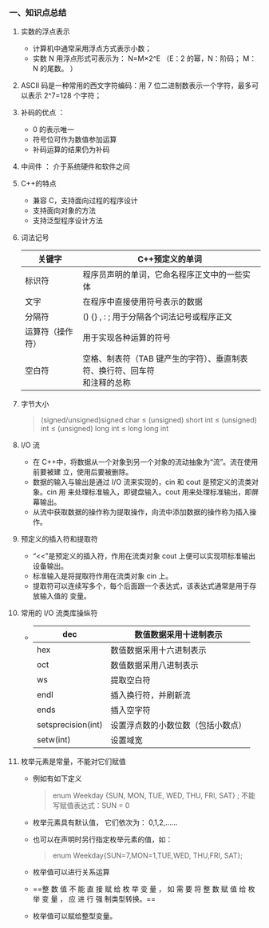 ### 一、知识点总结 ###

1. 实数的浮点表示  

   * 计算机中通常采用浮点方式表示小数；  
   * 实数 N 用浮点形式可表示为： N=M×2^E （E：2 的幂，N：阶码；
     M：N 的尾数。 ）

2. ASCII 码是一种常用的西文字符编码：用 7 位二进制数表示一个字符，最多可以表示
   2^7=128 个字符；  

3. 补码的优点 ：

   * 0 的表示唯一  
   * 符号位可作为数值参加运算  
   * 补码运算的结果仍为补码  

4. 中间件  ： 介于系统硬件和软件之间

5. C++的特点  

   * 兼容 C，支持面向过程的程序设计  
   * 支持面向对象的方法  
   * 支持泛型程序设计方法  

6. 词法记号  

   | 关键字           | C++预定义的单词                                              |
   | ---------------- | ------------------------------------------------------------ |
   | 标识符           | 程序员声明的单词，它命名程序正文中的一些实体                 |
   | 文字             | 在程序中直接使用符号表示的数据                               |
   | 分隔符           | () {} , : ;     用于分隔各个词法记号或程序正文               |
   | 运算符（操作符） | 用于实现各种运算的符号                                       |
   | 空白符           | 空格、制表符（TAB 键产生的字符）、垂直制表符、换行符、回车符<br/>和注释的总称 |

7. 字节大小

   >(signed/unsigned)signed char ≤ (unsigned) short int ≤ (unsigned) int ≤
   >(unsigned) long int ≤ long long int  

8. I/O 流  

   * 在 C++中，将数据从一个对象到另一个对象的流动抽象为“流”。流在使用前要被建
     立，使用后要被删除。  
   * 数据的输入与输出是通过 I/O 流来实现的，cin 和 cout 是预定义的流类对象。cin 用
     来处理标准输入，即键盘输入。cout 用来处理标准输出，即屏幕输出。  
   * 从流中获取数据的操作称为提取操作，向流中添加数据的操作称为插入操作。  

9. 预定义的插入符和提取符  

   * “<<”是预定义的插入符，作用在流类对象 cout 上便可以实现项标准输出设备输出。  
   * 标准输入是将提取符作用在流类对象 cin 上。  
   * 提取符可以连续写多个，每个后面跟一个表达式，该表达式通常是用于存放输入值的
     变量。  

10. 常用的 I/O 流类库操纵符  

    * | dec                | 数值数据采用十进制表示             |
      | ------------------ | ---------------------------------- |
      | hex                | 数值数据采用十六进制表示           |
      | oct                | 数值数据采用八进制表示             |
      | ws                 | 提取空白符                         |
      | endl               | 插入换行符，并刷新流               |
      | ends               | 插入空字符                         |
      | setsprecision(int) | 设置浮点数的小数位数（包括小数点） |
      | setw(int)          | 设置域宽                           |

11. 枚举元素是常量，不能对它们赋值

    * 例如有如下定义

      > enum Weekday {SUN, MON, TUE, WED, THU, FRI, SAT} ;
      > 不能写赋值表达式：SUN = 0  

    * 枚举元素具有默认值， 它们依次为： 0,1,2,......  

    * 也可以在声明时另行指定枚举元素的值，如：

      > enum Weekday{SUN=7,MON=1,TUE,WED, THU,FRI, SAT};  

    * 枚举值可以进行关系运算  

    * ==整 数 值 不 能 直 接 赋 给 枚 举 变 量 ， 如 需 要 将 整 数 赋 值 给 枚 举 变 量 ， 应 进 行 强
      制类型转换。==

    * 枚举值可以赋给整型变量。    




